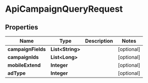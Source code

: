 

# ApiCampaignQueryRequest


## Properties

Name | Type | Description | Notes
------------ | ------------- | ------------- | -------------
**campaignFields** | **List&lt;String&gt;** |  |  [optional]
**campaignIds** | **List&lt;Long&gt;** |  |  [optional]
**mobileExtend** | **Integer** |  |  [optional]
**adType** | **Integer** |  |  [optional]



